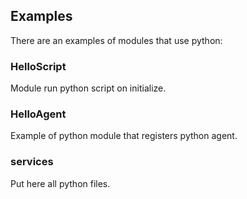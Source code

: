 
## Examples
There are an examples of modules that use python:

### HelloScript
Module run python script on initialize.

### HelloAgent
Example of python module that registers python agent.

### services
Put here all python files. 
